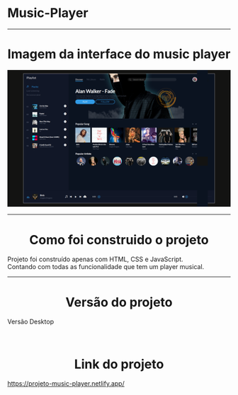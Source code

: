 # Music-Player
------------------------------------------------------------------------------
<h1 align="center"> Imagem da interface do music player</h1>
<img src="interface.png">

------------------------------------------------------------------------------

<h1 align="center"> Como foi construido o projeto </h1>
<p> Projeto foi construído apenas com HTML, CSS e JavaScript.<br>
Contando com todas as funcionalidade que tem um player musical.<br></p>

------------------------------------------------------------------------------
<h1 align="center"> Versão do projeto</h1>
<p> Versão Desktop </p> <br>

<h1 align="center"> Link do projeto </h1>

https://projeto-music-player.netlify.app/

